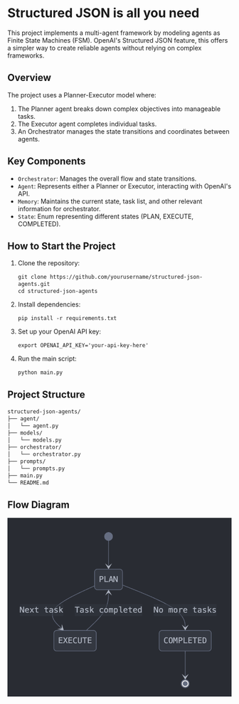 # Structured JSON is all you need

This project implements a multi-agent framework by modeling agents as Finite State Machines (FSM). OpenAI's Structured JSON feature, this offers a simpler way to create reliable agents without relying on complex frameworks.

## Overview

The project uses a Planner-Executor model where:

1. The Planner agent breaks down complex objectives into manageable tasks.
2. The Executor agent completes individual tasks.
3. An Orchestrator manages the state transitions and coordinates between agents.

## Key Components

- `Orchestrator`: Manages the overall flow and state transitions.
- `Agent`: Represents either a Planner or Executor, interacting with OpenAI's API.
- `Memory`: Maintains the current state, task list, and other relevant information for orchestrator.
- `State`: Enum representing different states (PLAN, EXECUTE, COMPLETED).

## How to Start the Project

1. Clone the repository:

   ```
   git clone https://github.com/yourusername/structured-json-agents.git
   cd structured-json-agents
   ```

2. Install dependencies:

   ```
   pip install -r requirements.txt
   ```

3. Set up your OpenAI API key:

   ```
   export OPENAI_API_KEY='your-api-key-here'
   ```

4. Run the main script:
   ```
   python main.py
   ```

## Project Structure

```
structured-json-agents/
├── agent/
│   └── agent.py
├── models/
│   └── models.py
├── orchestrator/
│   └── orchestrator.py
├── prompts/
│   └── prompts.py
├── main.py
└── README.md
```

## Flow Diagram

![Flow Diagram](fsm.png)
